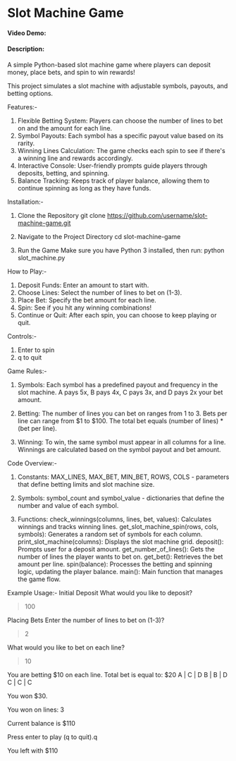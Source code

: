 # Slot Machine Game
#### Video Demo:  <URL HERE>
#### Description:

A simple Python-based slot machine game where players can deposit money, place bets, and spin to win rewards!

This project simulates a slot machine with adjustable symbols, payouts, and betting options.



Features:-
1. Flexible Betting System: Players can choose the number of lines to bet on and the amount for each line.
2. Symbol Payouts: Each symbol has a specific payout value based on its rarity.
3. Winning Lines Calculation: The game checks each spin to see if there's a winning line and rewards accordingly.
4. Interactive Console: User-friendly prompts guide players through deposits, betting, and spinning.
5. Balance Tracking: Keeps track of player balance, allowing them to continue spinning as long as they have funds.



Installation:-
1. Clone the Repository
git clone https://github.com/username/slot-machine-game.git

2. Navigate to the Project Directory
cd slot-machine-game

3. Run the Game Make sure you have Python 3 installed, then run:
python slot_machine.py



How to Play:-
1. Deposit Funds: Enter an amount to start with.
2. Choose Lines: Select the number of lines to bet on (1-3).
3. Place Bet: Specify the bet amount for each line.
4. Spin: See if you hit any winning combinations!
5. Continue or Quit: After each spin, you can choose to keep playing or quit.



Controls:-
1. Enter to spin
2. q to quit



Game Rules:-
1. Symbols:
Each symbol has a predefined payout and frequency in the slot machine.
A pays 5x, B pays 4x, C pays 3x, and D pays 2x your bet amount.

2. Betting:
The number of lines you can bet on ranges from 1 to 3.
Bets per line can range from $1 to $100.
The total bet equals (number of lines) * (bet per line).

3. Winning:
To win, the same symbol must appear in all columns for a line.
Winnings are calculated based on the symbol payout and bet amount.



Code Overview:-
1. Constants:
MAX_LINES, MAX_BET, MIN_BET, ROWS, COLS - parameters that define betting limits and slot machine size.

2. Symbols:
symbol_count and symbol_value - dictionaries that define the number and value of each symbol.

3. Functions:
check_winnings(columns, lines, bet, values): Calculates winnings and tracks winning lines.
get_slot_machine_spin(rows, cols, symbols): Generates a random set of symbols for each column.
print_slot_machine(columns): Displays the slot machine grid.
deposit(): Prompts user for a deposit amount.
get_number_of_lines(): Gets the number of lines the player wants to bet on.
get_bet(): Retrieves the bet amount per line.
spin(balance): Processes the betting and spinning logic, updating the player balance.
main(): Main function that manages the game flow.



Example Usage:-
Initial Deposit
What would you like to deposit?
> 100

Placing Bets
Enter the number of lines to bet on (1-3)?
> 2

What would you like to bet on each line?
> 10

You are betting $10 on each line. Total bet is equal to: $20
A | C | D
B | B | D
C | C | C

You won $30.

You won on lines: 3

Current balance is $110

Press enter to play (q to quit).q

You left with $110
